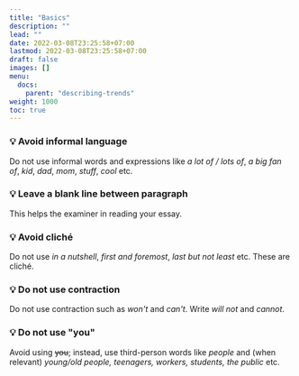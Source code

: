 ```yaml
---
title: "Basics"
description: ""
lead: ""
date: 2022-03-08T23:25:58+07:00
lastmod: 2022-03-08T23:25:58+07:00
draft: false
images: []
menu:
  docs:
    parent: "describing-trends"
weight: 1000
toc: true
---
```


### 💡 Avoid informal language

Do not use informal words and expressions like _a lot of / lots of_, _a big fan of_, _kid_, _dad_, _mom_, _stuff_, _cool_ etc.

### 💡 Leave a blank line between paragraph

This helps the examiner in reading your essay.

### 💡 Avoid cliché

Do not use _in a nutshell_, _first and foremost_, _last but not least_ etc. These are cliché.

### 💡 Do not use contraction

Do not use contraction such as _won't_ and _can't_. Write _will not_ and _cannot_.

### 💡 Do not use "you"

Avoid using ~~you~~; instead, use third-person words like _people_ and (when relevant) _young/old people, teenagers, workers, students, the public_ etc.